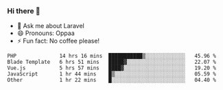 ### Hi there 👋

<!--
**reubenwedson/reubenwedson** is a ✨ _special_ ✨ repository because its `README.md` (this file) appears on your GitHub profile.

Here are some ideas to get you started:

- 📫 How to reach me: 
- 🔭 I’m currently working on awesome talent app
- 🌱 I’m currently learning extreme Vue js technical stuffs
- 👯 I’m looking to collaborate on start ups challenges
- 🤔 I’m looking for help with time
-->
- 💬 Ask me about Laravel
- 😄 Pronouns: Oppaa
- ⚡ Fun fact: No coffee please!

<!--START_SECTION:waka-->
```text
PHP              14 hrs 16 mins  ███████████▒░░░░░░░░░░░░░   45.96 % 
Blade Template   6 hrs 51 mins   █████▓░░░░░░░░░░░░░░░░░░░   22.07 % 
Vue.js           5 hrs 57 mins   ████▓░░░░░░░░░░░░░░░░░░░░   19.20 % 
JavaScript       1 hr 44 mins    █▒░░░░░░░░░░░░░░░░░░░░░░░   05.59 % 
Other            1 hr 22 mins    █░░░░░░░░░░░░░░░░░░░░░░░░   04.40 % 
```
<!--END_SECTION:waka-->
